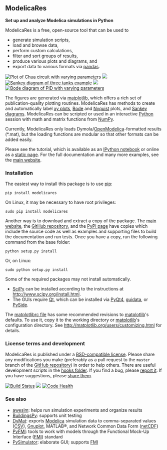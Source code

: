 ModelicaRes
-----------

**Set up and analyze Modelica simulations in Python**

ModelicaRes is a free, open-source tool that can be used to
- generate simulation scripts,
- load and browse data,
- perform custom calculations,
- filter and sort groups of results,
- produce various plots and diagrams, and
- export data to various formats via [pandas].

[![Plot of Chua circuit with varying parameters](doc/_static/ChuaCircuit-small.png)](http://kdavies4.github.io/ModelicaRes/examples2/ChuaCircuit.hires.png)
![ ](doc/_static/hspace.png)
[![Sankey diagram of three tanks example](doc/_static/ThreeTanks-small.png)](http://kdavies4.github.io/ModelicaRes/examples2/ThreeTanks.hires.png)
![ ](doc/_static/hspace.png)
[![Bode diagram of PID with varying parameters](doc/_static/PIDs-bode-small.png)](http://kdavies4.github.io/ModelicaRes/examples2/PIDs-bode.hires.png)

The figures are generated via [matplotlib], which offers a rich set of
publication-quality plotting routines.  ModelicaRes has methods to create and
automatically label [xy plots], [Bode] and [Nyquist] plots, and
[Sankey diagrams].  ModelicaRes can be scripted or used in an interactive
[Python] session with math and matrix functions from [NumPy].

Currently, ModelicaRes only loads Dymola/[OpenModelica]-formatted results
(*.mat), but the loading functions are modular so that other formats can be
added easily.

Please see the tutorial, which is available as an
[IPython notebook](examples/tutorial.ipynb) or online as a
[static page](http://nbviewer.ipython.org/github/kdavies4/ModelicaRes/blob/master/examples/tutorial.ipynb).  For the full documentation and many more examples,
see the [main website].

### Installation

The easiest way to install this package is to use [pip]:

    pip install modelicares

On Linux, it may be necessary to have root privileges:

    sudo pip install modelicares

Another way is to download and extract a copy of the package.  The [main
website], the [GitHub repository], and the [PyPI page] have copies which
include the source code as well as examples and supporting files to build the
documentation and run tests.  Once you have a copy, run the following command
from the base folder:

    python setup.py install

Or, on Linux:

    sudo python setup.py install

Some of the required packages may not install automatically.
- [SciPy] can be installed according to the instructions at
  http://www.scipy.org/install.html.
- The GUIs require [Qt], which can be installed via [PyQt4], [guidata], or
  [PySide].

The [matplotlibrc file](examples/matplotlibrc) has some recommended revisions to
[matplotlib]'s defaults.  To use it, copy it to the working directory or
[matplotlib]'s configuration directory.  See
http://matplotlib.org/users/customizing.html for details.

### License terms and development

ModelicaRes is published under a [BSD-compatible license](LICENSE.txt).  Please
share any modifications you make (preferably as a pull request to the ``master``
branch of the [GitHub repository]) in order to help others.  There are useful
development scripts in the [hooks folder](hooks).  If you find a bug, please
[report it](https://github.com/kdavies4/ModelicaRes/issues/new).  If you have
suggestions, please
[share them](https://github.com/kdavies4/ModelicaRes/wiki/Suggestions).

[![Build Status](https://travis-ci.org/kdavies4/ModelicaRes.svg?branch=travis)](https://travis-ci.org/kdavies4/ModelicaRes)
![ ](doc/_static/hspace.png)
[![Code Health](https://landscape.io/github/kdavies4/ModelicaRes/master/landscape.png)](https://landscape.io/github/kdavies4/ModelicaRes/master)

### See also

- [awesim]\: helps run simulation experiments and organize results
- [BuildingsPy]\: supports unit testing
- [DyMat]\: exports [Modelica] simulation data to comma-separated values ([CSV]),
  [Gnuplot], MATLAB&reg;, and Network Common Data Form ([netCDF])
- [PyFMI]\: tools to work with models through the Functional Mock-Up Interface
  ([FMI]) standard
- [PySimulator]\: elaborate GUI; supports [FMI]


[main website]: http://kdavies4.github.io/ModelicaRes
[PyPI page]: http://pypi.python.org/pypi/ModelicaRes
[GitHub repository]: https://github.com/kdavies4/ModelicaRes
[xy plots]: http://kdavies4.github.io/ModelicaRes/simres.html#modelicares.simres.SimRes.plot
[Bode]: http://kdavies4.github.io/ModelicaRes/linres.html#modelicares.linres.LinRes.bode
[Nyquist]: http://kdavies4.github.io/ModelicaRes/linres.html#modelicares.linres.LinRes.nyquist
[Sankey diagrams]: http://kdavies4.github.io/ModelicaRes/simres.html#modelicares.simres.SimRes.sankey

[Modelica]: http://www.modelica.org/
[Python]: http://www.python.org/
[pandas]: http://pandas.pydata.org/
[matplotlib]: http://www.matplotlib.org
[NumPy]: http://numpy.scipy.org/
[SciPy]: http://www.scipy.org/index.html
[OpenModelica]: https://www.openmodelica.org/
[Qt]: http://qt-project.org/
[PyQt4]: http://www.riverbankcomputing.co.uk/software/pyqt/
[guidata]: https://code.google.com/p/guidata/
[PySide]: http://qt-project.org/wiki/pyside
[pip]: https://pypi.python.org/pypi/pip
[awesim]: https://github.com/saroele/awesim
[BuildingsPy]: http://simulationresearch.lbl.gov/modelica/buildingspy
[DyMat]: http://www.j-raedler.de/projects/dymat
[PyFMI]: https://pypi.python.org/pypi/PyFMI
[PySimulator]: https://github.com/PySimulator/PySimulator
[Gnuplot]: http://www.gnuplot.info/
[CSV]: http://en.wikipedia.org/wiki/Comma-separated_values
[netCDF]: http://www.unidata.ucar.edu/software/netcdf
[FMI]: https://www.fmi-standard.org/
[python-control]: http://sourceforge.net/apps/mediawiki/python-control
[ArrowLine]: http://old.nabble.com/Arrows-using-Line2D-and-shortening-lines-td19104579.html
[efficient base-10 logarithm]: http://www.mail-archive.com/matplotlib-users@lists.sourceforge.net/msg14433.html
